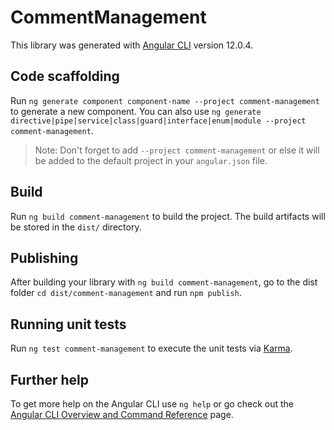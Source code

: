# CommentManagement

This library was generated with [Angular CLI](https://github.com/angular/angular-cli) version 12.0.4.

## Code scaffolding

Run `ng generate component component-name --project comment-management` to generate a new component. You can also use `ng generate directive|pipe|service|class|guard|interface|enum|module --project comment-management`.
> Note: Don't forget to add `--project comment-management` or else it will be added to the default project in your `angular.json` file. 

## Build

Run `ng build comment-management` to build the project. The build artifacts will be stored in the `dist/` directory.

## Publishing

After building your library with `ng build comment-management`, go to the dist folder `cd dist/comment-management` and run `npm publish`.

## Running unit tests

Run `ng test comment-management` to execute the unit tests via [Karma](https://karma-runner.github.io).

## Further help

To get more help on the Angular CLI use `ng help` or go check out the [Angular CLI Overview and Command Reference](https://angular.io/cli) page.
